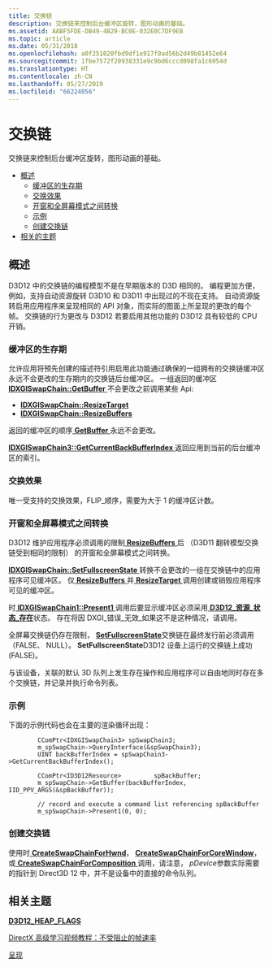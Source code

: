 ```yaml
---
title: 交换链
description: 交换链来控制后台缓冲区旋转，图形动画的基础。
ms.assetid: AABF5FDE-DB49-4B29-BC0E-032E0C7DF9EB
ms.topic: article
ms.date: 05/31/2018
ms.openlocfilehash: a0f251020fbd9df1e917f0ad56b2d49b81452e64
ms.sourcegitcommit: 1fbe7572f20938331e9c9bd6cccd098fa1c6054d
ms.translationtype: HT
ms.contentlocale: zh-CN
ms.lasthandoff: 05/27/2019
ms.locfileid: "66224056"
---
```

# <a name="swap-chains"></a>交换链

交换链来控制后台缓冲区旋转，图形动画的基础。

-   [概述](#overview)
    -   [缓冲区的生存期](#buffer-lifetime)
    -   [交换效果](#swap-effects)
    -   [开窗和全屏幕模式之间转换](#transitioning-between-windowed-and-full-screen-modes)
    -   [示例](#example)
    -   [创建交换链](#creating-swap-chains)
-   [相关的主题](#related-topics)

## <a name="overview"></a>概述

D3D12 中的交换链的编程模型不是在早期版本的 D3D 相同的。 编程更加方便，例如，支持自动资源旋转 D3D10 和 D3D11 中出现过的不现在支持。 自动资源旋转启用应用程序来呈现相同的 API 对象，而实际的图面上所呈现的更改的每个帧。 交换链的行为更改与 D3D12 若要启用其他功能的 D3D12 具有较低的 CPU 开销。

### <a name="buffer-lifetime"></a>缓冲区的生存期

允许应用将预先创建的描述符引用启用此功能通过确保的一组拥有的交换链缓冲区永远不会更改的生存期内的交换链后台缓冲区。 一组返回的缓冲区[ **IDXGISwapChain::GetBuffer** ](https://msdn.microsoft.com/library/windows/desktop/bb174570)不会更改之前调用某些 Api:

-   [**IDXGISwapChain::ResizeTarget**](https://msdn.microsoft.com/library/windows/desktop/bb174578)
-   [**IDXGISwapChain::ResizeBuffers**](https://msdn.microsoft.com/library/windows/desktop/bb174577)

返回的缓冲区的顺序[ **GetBuffer** ](https://msdn.microsoft.com/library/windows/desktop/bb174570)永远不会更改。

[**IDXGISwapChain3::GetCurrentBackBufferIndex** ](https://msdn.microsoft.com/library/windows/desktop/dn903675)返回应用到当前的后台缓冲区的索引。

### <a name="swap-effects"></a>交换效果

唯一受支持的交换效果，FLIP\_顺序，需要为大于 1 的缓冲区计数。

### <a name="transitioning-between-windowed-and-full-screen-modes"></a>开窗和全屏幕模式之间转换

D3D12 维护应用程序必须调用的限制[ **ResizeBuffers** ](https://msdn.microsoft.com/library/windows/desktop/bb174577)后 （D3D11 翻转模型交换链受到相同的限制） 的开窗和全屏幕模式之间转换。

[ **IDXGISwapChain::SetFullscreenState** ](https://msdn.microsoft.com/library/windows/desktop/bb174579)转换不会更改的一组在交换链中的应用程序可见缓冲区。 仅[ **ResizeBuffers** ](https://msdn.microsoft.com/library/windows/desktop/bb174577)并[ **ResizeTarget** ](https://msdn.microsoft.com/library/windows/desktop/bb174578)调用创建或销毁应用程序可见的缓冲区。

时[ **IDXGISwapChain1::Present1** ](https://msdn.microsoft.com/library/windows/desktop/hh446797)调用后要显示缓冲区必须采用[ **D3D12\_资源\_状态\_存在**](/windows/desktop/api/D3D12/ne-d3d12-d3d12_resource_states)状态。 存在将因 DXGI\_错误\_无效\_如果这不是这种情况，请调用。

全屏幕交换链仍存在限制， [ **SetFullscreenState**](https://msdn.microsoft.com/library/windows/desktop/bb174579)交换链在最终发行前必须调用 （FALSE、 NULL）。 **SetFullscreenState**D3D12 设备上运行的交换链上成功 (FALSE)。

与该设备，关联的默认 3D 队列上发生存在操作和应用程序可以自由地同时存在多个交换链，并记录并执行命令列表。

### <a name="example"></a>示例

下面的示例代码也会在主要的渲染循环出现：

``` syntax
        CComPtr<IDXGISwapChain3> spSwapChain3;
        m_spSwapChain->QueryInterface(&spSwapChain3);
        UINT backBufferIndex = spSwapChain3->GetCurrentBackBufferIndex();

        CComPtr<ID3D12Resource>         spBackBuffer;
        m_spSwapChain->GetBuffer(backBufferIndex, IID_PPV_ARGS(&spBackBuffer));

        // record and execute a command list referencing spBackBuffer
        m_spSwapChain->Present1(0, 0);
```

### <a name="creating-swap-chains"></a>创建交换链

使用时[ **CreateSwapChainForHwnd**](https://msdn.microsoft.com/library/windows/desktop/hh404557)， [ **CreateSwapChainForCoreWindow**](https://msdn.microsoft.com/library/windows/desktop/hh404559)，或[ **CreateSwapChainForComposition** ](https://msdn.microsoft.com/library/windows/desktop/hh404558)调用，请注意， *pDevice*参数实际需要的指针到 Direct3D 12 中，并不是设备中的直接的命令队列。

## <a name="related-topics"></a>相关主题

<dl> <dt>

[**D3D12\_HEAP\_FLAGS**](/windows/desktop/api/D3D12/ne-d3d12-d3d12_heap_flags)
</dt> <dt>

[DirectX 高级学习视频教程：不受阻止的帧速率](https://www.youtube.com/watch?v=wn02zCXa9IU)
</dt> <dt>

[呈现](rendering.md)
</dt> </dl>

 

 




